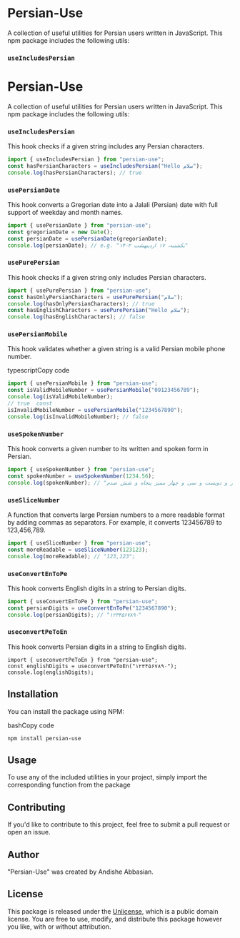 # Persian-Use

A collection of useful utilities for Persian users written in JavaScript. This npm package includes the following utils:

### `useIncludesPersian`

# Persian-Use

A collection of useful utilities for Persian users written in JavaScript. This npm package includes the following utils:

### `useIncludesPersian`

This hook checks if a given string includes any Persian characters.

```typescript
import { useIncludesPersian } from "persian-use";
const hasPersianCharacters = useIncludesPersian("Hello سلام");
console.log(hasPersianCharacters); // true
```

### `usePersianDate`

This hook converts a Gregorian date into a Jalali (Persian) date with full support of weekday and month names.

```typescript
import { usePersianDate } from "persian-use";
const gregorianDate = new Date();
const persianDate = usePersianDate(gregorianDate);
console.log(persianDate); // e.g. "یکشنبه، ۱۷ اردیبهشت ۱۴۰۲"
```

### `usePurePersian`

This hook checks if a given string only includes Persian characters.

```typescript
import { usePurePersian } from "persian-use";
const hasOnlyPersianCharacters = usePurePersian("سلام");
console.log(hasOnlyPersianCharacters); // true
const hasEnglishCharacters = usePurePersian("Hello سلام");
console.log(hasEnglishCharacters); // false
```

### `usePersianMobile`

This hook validates whether a given string is a valid Persian mobile phone number.

typescriptCopy code

```typescript
import { usePersianMobile } from "persian-use";
const isValidMobileNumber = usePersianMobile("09123456789");
console.log(isValidMobileNumber);
// true  const
isInvalidMobileNumber = usePersianMobile("1234567890");
console.log(isInvalidMobileNumber); // false
```

### `useSpokenNumber`

This hook converts a given number to its written and spoken form in Persian.

```typescript
import { useSpokenNumber } from "persian-use";
const spokenNumber = useSpokenNumber(1234.56);
console.log(spokenNumber); // "یک هزار و دویست و سی و چهار ممیز پنجاه و شش صدم"
```

### `useSliceNumber`

A function that converts large Persian numbers to a more readable format by adding commas as separators. For example, it converts 123456789 to 123,456,789.

```typescript
import { useSliceNumber } from "persian-use";
const moreReadable = useSliceNumber(123123);
console.log(moreReadable); // "123,123";
```

### `useConvertEnToPe`

This hook converts English digits in a string to Persian digits.

```typescript
import { useConvertEnToPe } from "persian-use";
const persianDigits = useConvertEnToPe("1234567890");
console.log(persianDigits); // "۱۲۳۴۵۶۷۸۹۰"
```

### `useconvertPeToEn`

This hook converts Persian digits in a string to English digits.

```typesctipt
import { useconvertPeToEn } from "persian-use";
const englishDigits = useconvertPeToEn("۱۲۳۴۵۶۷۸۹۰");
console.log(englishDigits);
```

## Installation

You can install the package using NPM:

bashCopy code

`npm install persian-use`

## Usage

To use any of the included utilities in your project, simply import the corresponding function from the package

## Contributing

If you'd like to contribute to this project, feel free to submit a pull request or open an issue.

## Author

"Persian-Use" was created by Andishe Abbasian.

## License

This package is released under the [Unlicense](https://unlicense.org/), which is a public domain license. You are free to use, modify, and distribute this package however you like, with or without attribution.
